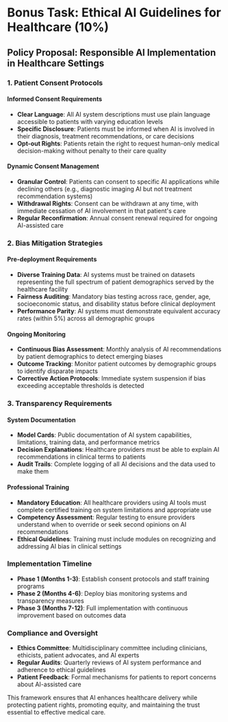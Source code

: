 # Bonus Task: Ethical AI Guidelines for Healthcare (10%)

## Policy Proposal: Responsible AI Implementation in Healthcare Settings

### 1. Patient Consent Protocols

#### Informed Consent Requirements
- **Clear Language**: All AI system descriptions must use plain language accessible to patients with varying education levels
- **Specific Disclosure**: Patients must be informed when AI is involved in their diagnosis, treatment recommendations, or care decisions
- **Opt-out Rights**: Patients retain the right to request human-only medical decision-making without penalty to their care quality

#### Dynamic Consent Management
- **Granular Control**: Patients can consent to specific AI applications while declining others (e.g., diagnostic imaging AI but not treatment recommendation systems)
- **Withdrawal Rights**: Consent can be withdrawn at any time, with immediate cessation of AI involvement in that patient's care
- **Regular Reconfirmation**: Annual consent renewal required for ongoing AI-assisted care

### 2. Bias Mitigation Strategies

#### Pre-deployment Requirements
- **Diverse Training Data**: AI systems must be trained on datasets representing the full spectrum of patient demographics served by the healthcare facility
- **Fairness Auditing**: Mandatory bias testing across race, gender, age, socioeconomic status, and disability status before clinical deployment
- **Performance Parity**: AI systems must demonstrate equivalent accuracy rates (within 5%) across all demographic groups

#### Ongoing Monitoring
- **Continuous Bias Assessment**: Monthly analysis of AI recommendations by patient demographics to detect emerging biases
- **Outcome Tracking**: Monitor patient outcomes by demographic groups to identify disparate impacts
- **Corrective Action Protocols**: Immediate system suspension if bias exceeding acceptable thresholds is detected

### 3. Transparency Requirements

#### System Documentation
- **Model Cards**: Public documentation of AI system capabilities, limitations, training data, and performance metrics
- **Decision Explanations**: Healthcare providers must be able to explain AI recommendations in clinical terms to patients
- **Audit Trails**: Complete logging of all AI decisions and the data used to make them

#### Professional Training
- **Mandatory Education**: All healthcare providers using AI tools must complete certified training on system limitations and appropriate use
- **Competency Assessment**: Regular testing to ensure providers understand when to override or seek second opinions on AI recommendations
- **Ethical Guidelines**: Training must include modules on recognizing and addressing AI bias in clinical settings

### Implementation Timeline
- **Phase 1 (Months 1-3)**: Establish consent protocols and staff training programs
- **Phase 2 (Months 4-6)**: Deploy bias monitoring systems and transparency measures
- **Phase 3 (Months 7-12)**: Full implementation with continuous improvement based on outcomes data

### Compliance and Oversight
- **Ethics Committee**: Multidisciplinary committee including clinicians, ethicists, patient advocates, and AI experts
- **Regular Audits**: Quarterly reviews of AI system performance and adherence to ethical guidelines
- **Patient Feedback**: Formal mechanisms for patients to report concerns about AI-assisted care

This framework ensures that AI enhances healthcare delivery while protecting patient rights, promoting equity, and maintaining the trust essential to effective medical care.